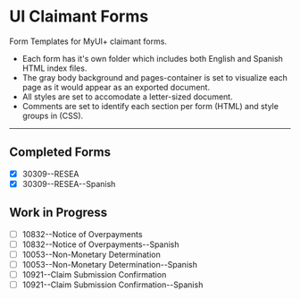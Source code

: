 # UI Claimant Forms

Form Templates for MyUI+ claimant forms.

- Each form has it's own folder which includes both English and Spanish HTML index files.
- The gray body background and pages-container is set to visualize each page as it would appear as an exported document.
- All styles are set to accomodate a letter-sized document.
- Comments are set to identify each section per form (HTML) and style groups in (CSS).

---

## Completed Forms

- [x] 30309--RESEA
- [x] 30309--RESEA--Spanish

## Work in Progress

- [ ] 10832--Notice of Overpayments
- [ ] 10832--Notice of Overpayments--Spanish
- [ ] 10053--Non-Monetary Determination
- [ ] 10053--Non-Monetary Determination--Spanish
- [ ] 10921--Claim Submission Confirmation
- [ ] 10921--Claim Submission Confirmation--Spanish
